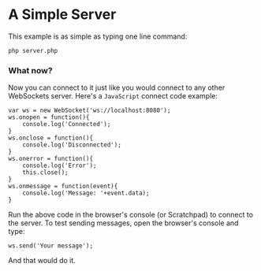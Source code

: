 # A Simple Server
This example is as simple as typing one line command:
```
php server.php
```
### What now?
Now you can connect to it just like you would connect to any other WebSockets server.
Here's a `JavaScript` connect code example:
```
var ws = new WebSocket('ws://localhost:8080');
ws.onopen = function(){
    console.log('Connected');
}
ws.onclose = function(){
    console.log('Disconnected');
}
ws.onerror = function(){
    console.log('Error');
    this.close();
}
ws.onmessage = function(event){
    console.log('Message: '+event.data);
}
```
Run the above code in the browser's console (or Scratchpad) to connect to the server.
To test sending messages, open the browser's console and type:
```
ws.send('Your message');
```
And that would do it.
